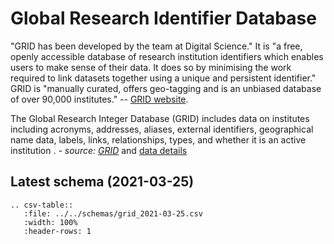 # Global Research Identifier Database

"GRID has been developed by the team at Digital Science." It is "a free, openly accessible
database of research institution identifiers which enables users to make sense of their data.
It does so by minimising the work required to link datasets together using a unique and
persistent identifier." GRID is "manually curated, offers geo-tagging and is an unbiased
database of over 90,000 institutes."
-- [GRID website](https://www.grid.ac/).

The Global Research Integer Database (GRID) includes data on institutes including acronyms, 
addresses, aliases, external identifiers, geographical name data, labels, links, 
relationships, types, and whether it is an active institution
. _- source: [GRID](https://www.grid.ac/)_ 
and [data details](https://www.grid.ac/format)

## Latest schema (2021-03-25)
``` eval_rst
.. csv-table::
   :file: ../../schemas/grid_2021-03-25.csv
   :width: 100%
   :header-rows: 1
```